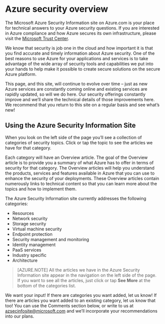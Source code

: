 <properties
   pageTitle="Azure security overview | Microsoft Azure"
   description="The Microsoft Azure Security Information site on Azure.com is your place for technical answers to your Azure security questions."
   services="security"
   documentationCenter="na"
   authors="TomShinder"
   manager="StevenPo"
   editor="TomSh"/>

<tags
   ms.service="security"
   ms.devlang="na"
   ms.topic="article"
   ms.tgt_pltfrm="na"
   ms.workload="na"
   ms.date="05/22/2016"
   ms.author="terrylan"/>

# Azure security overview

The Microsoft Azure Security Information site on Azure.com is your place for technical answers to your Azure security questions. If you are interested in Azure compliance and how Azure secures its own infrastructure, please visit the [Microsoft Trust Center](https://www.microsoft.com/TrustCenter/default.aspx).

We know that security is job one in the cloud and how important it is that you find accurate and timely information about Azure security. One of the best reasons to use Azure for your applications and services is to take advantage of the wide array of security tools and capabilities we put into your hands to help make it possible to create secure solutions on the secure Azure platform.

This page, and this site, will continue to evolve over time – just as new Azure services are constantly coming online and existing services are rapidly updated, so will we do here. Our security offerings constantly improve and we’ll share the technical details of those improvements here. We recommend that you return to this site on a regular basis and see what’s new!

## Using the Azure Security Information Site
When you look on the left side of the page you’ll see a collection of categories of security topics. Click or tap the topic to see the articles we have for that category.

Each category will have an Overview article. The goal of the Overview article is to provide you a summary of what Azure has to offer in terms of security for that category. The Overview articles will help you understand the products, services and features available in Azure that you can use to enhance the security of your deployments. These Overview articles contain numerously links to technical content so that you can learn more about the topics and how to implement them.

The Azure Security Information site currently addresses the following categories:

- Resources
- Network security
- Storage security
- Virtual machine security
- Endpoint protection
- Security management and monitoring
- Identity management
- PaaS services
- Industry specific
- Architecture

> [AZURE.NOTE] All the articles we have in the Azure Security Information site appear in the navigation on the left side of the page. If you want to see all the articles, just click or tap **See More** at the bottom of the categories list.

We want your input! If there are categories you want added, let us know! If there are articles you want added to an existing category, let us know that too! You can use the Comments section below, or write to us at [azsecinfosite@microsoft.com](mailto:azsecinfosite@microsoft.com) and we’ll incorporate your recommendations into our plans.
